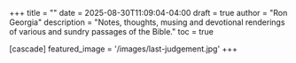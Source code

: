 +++
title = ""
date =  2025-08-30T11:09:04-04:00
draft = true
author = "Ron Georgia"
description = "Notes, thoughts, musing and devotional renderings of various and sundry passages of the Bible."
toc = true

[cascade]
    featured_image = '/images/last-judgement.jpg'
+++


